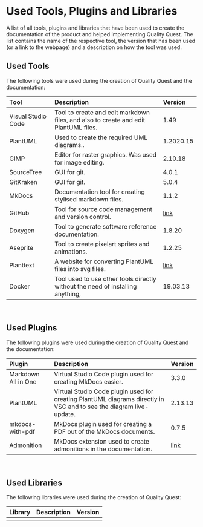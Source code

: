 # Used Tools, Plugins and Libraries

A list of all tools, plugins and libraries that have been used to create the documentation of the product and helped implementing Quality Quest. The list contains the name of the respective tool, the version that has been used (or a link to the webpage) and a description on how the tool was used.

## Used Tools

The following tools were used during the creation of Quality Quest and the documentation:

| Tool               | Description                                                                         | Version                            |
| :----------------- | :---------------------------------------------------------------------------------- | :--------------------------------- |
| Visual Studio Code | Tool to create and edit markdown files, and also to create and edit PlantUML files. | 1.49                               |
| PlantUML           | Used to create the required UML diagrams..                                          | 1.2020.15                          |
| GIMP               | Editor for raster graphics. Was used for image editing.                             | 2.10.18                            |
| SourceTree         | GUI for git.                                                                        | 4.0.1                              |
| GitKraken          | GUI for git.                                                                        | 5.0.4                              |
| MkDocs             | Documentation tool for creating stylised markdown files.                            | 1.1.2                              |
| GitHub             | Tool for source code management and version control.                                | [link](https://github.com/)        |
| Doxygen            | Tool to generate software reference documentation.                                  | 1.8.20                             |
| Aseprite           | Tool to create pixelart sprites and animations.                                     | 1.2.25                             |
| Planttext          | A website for converting PlantUML files into svg files.                             | [link](https://www.planttext.com/) | 
| Docker             | Tool used to use other tools directly without the need of installing anything,      | 19.03.13                           |

</br>

## Used Plugins

The following plugins were used during the creation of Quality Quest and the documentation:

| Plugin              | Description                                                                                                        | Version                                                                    |
| :------------------ | :----------------------------------------------------------------------------------------------------------------- | :------------------------------------------------------------------------- |
| Markdown All in One | Virtual Studio Code plugin used for creating MkDocs easier.                                                        | 3.3.0                                                                      |
| PlantUML            | Virtual Studio Code plugin used for creating PlantUML diagrams directly in VSC and to see the diagram live-update. | 2.13.13                                                                    |
| mkdocs-with-pdf     | MkDocs plugin used for creating a PDF out of the MkDocs documents.                                                 | 0.7.5                                                                      |
| Admonition          | MkDocs extension used to create admonitions in the documentation.                                                  | [link](https://squidfunk.github.io/mkdocs-material/reference/admonitions/) |


</br>

## Used Libraries

The following libraries were used during the creation of Quality Quest:

| Library | Description | Version |
| :------ | :---------- | :------ |
|         |             |         |

</br>
